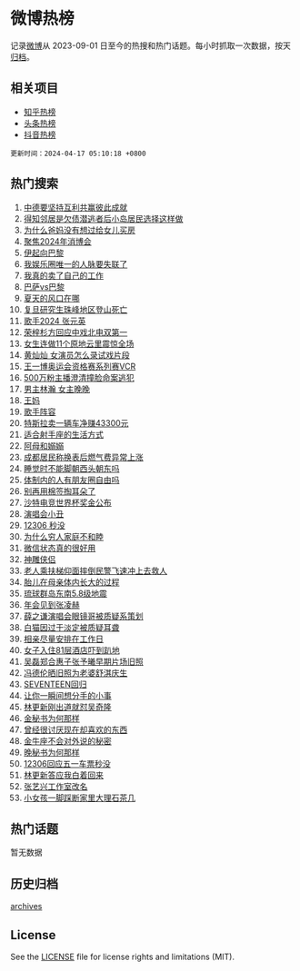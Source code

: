 # 微博热榜

记录[微博](https://www.weibo.com)从 2023-09-01 日至今的热搜和热门话题。每小时抓取一次数据，按天[归档](archives)。

## 相关项目

- [知乎热榜](https://github.com/hotarchive/zhihu)
- [头条热榜](https://github.com/hotarchive/toutiao)
- [抖音热榜](https://github.com/hotarchive/douyin)


`更新时间：2024-04-17 05:10:18 +0800`

## 热门搜索

1. [中德要坚持互利共赢彼此成就](https://m.weibo.cn/search?containerid=100103type%3D1%26t%3D10%26q%3D%23%E4%B8%AD%E5%BE%B7%E8%A6%81%E5%9D%9A%E6%8C%81%E4%BA%92%E5%88%A9%E5%85%B1%E8%B5%A2%E5%BD%BC%E6%AD%A4%E6%88%90%E5%B0%B1%23&stream_entry_id=51&isnewpage=1&extparam=seat%3D1%26pos%3D0%26stream_entry_id%3D51%26c_type%3D51%26dgr%3D0%26cate%3D10103%26q%3D%2523%25E4%25B8%25AD%25E5%25BE%25B7%25E8%25A6%2581%25E5%259D%259A%25E6%258C%2581%25E4%25BA%2592%25E5%2588%25A9%25E5%2585%25B1%25E8%25B5%25A2%25E5%25BD%25BC%25E6%25AD%25A4%25E6%2588%2590%25E5%25B0%25B1%2523%26filter_type%3Drealtimehot%26display_time%3D1713301816%26pre_seqid%3D17133018168490411616)
1. [得知邻居是欠债潜逃者后小岛居民选择这样做](https://m.weibo.cn/search?containerid=100103type%3D1%26t%3D10%26q%3D%23%E5%BE%97%E7%9F%A5%E9%82%BB%E5%B1%85%E6%98%AF%E6%AC%A0%E5%80%BA%E6%BD%9C%E9%80%83%E8%80%85%E5%90%8E%E5%B0%8F%E5%B2%9B%E5%B1%85%E6%B0%91%E9%80%89%E6%8B%A9%E8%BF%99%E6%A0%B7%E5%81%9A%23&stream_entry_id=31&isnewpage=1&extparam=seat%3D1%26stream_entry_id%3D31%26realpos%3D1%26lcate%3D5001%26flag%3D32768%26filter_type%3Drealtimehot%26pos%3D0%26dgr%3D0%26c_type%3D31%26cate%3D5001%26q%3D%2523%25E5%25BE%2597%25E7%259F%25A5%25E9%2582%25BB%25E5%25B1%2585%25E6%2598%25AF%25E6%25AC%25A0%25E5%2580%25BA%25E6%25BD%259C%25E9%2580%2583%25E8%2580%2585%25E5%2590%258E%25E5%25B0%258F%25E5%25B2%259B%25E5%25B1%2585%25E6%25B0%2591%25E9%2580%2589%25E6%258B%25A9%25E8%25BF%2599%25E6%25A0%25B7%25E5%2581%259A%2523%26band_rank%3D1%26display_time%3D1713301816%26pre_seqid%3D17133018168490411616)
1. [为什么爸妈没有想过给女儿买房](https://m.weibo.cn/search?containerid=100103type%3D1%26t%3D10%26q%3D%23%E4%B8%BA%E4%BB%80%E4%B9%88%E7%88%B8%E5%A6%88%E6%B2%A1%E6%9C%89%E6%83%B3%E8%BF%87%E7%BB%99%E5%A5%B3%E5%84%BF%E4%B9%B0%E6%88%BF%23&stream_entry_id=31&isnewpage=1&extparam=seat%3D1%26stream_entry_id%3D31%26realpos%3D2%26lcate%3D5001%26flag%3D2%26filter_type%3Drealtimehot%26pos%3D1%26dgr%3D0%26c_type%3D31%26cate%3D5001%26q%3D%2523%25E4%25B8%25BA%25E4%25BB%2580%25E4%25B9%2588%25E7%2588%25B8%25E5%25A6%2588%25E6%25B2%25A1%25E6%259C%2589%25E6%2583%25B3%25E8%25BF%2587%25E7%25BB%2599%25E5%25A5%25B3%25E5%2584%25BF%25E4%25B9%25B0%25E6%2588%25BF%2523%26band_rank%3D2%26display_time%3D1713301816%26pre_seqid%3D17133018168490411616)
1. [聚焦2024年消博会](https://m.weibo.cn/search?containerid=100103type%3D1%26t%3D10%26q%3D%23%E8%81%9A%E7%84%A62024%E5%B9%B4%E6%B6%88%E5%8D%9A%E4%BC%9A%23&stream_entry_id=31&isnewpage=1&extparam=seat%3D1%26stream_entry_id%3D31%26realpos%3D3%26lcate%3D5001%26flag%3D0%26filter_type%3Drealtimehot%26pos%3D2%26dgr%3D0%26c_type%3D31%26cate%3D5001%26q%3D%2523%25E8%2581%259A%25E7%2584%25A62024%25E5%25B9%25B4%25E6%25B6%2588%25E5%258D%259A%25E4%25BC%259A%2523%26band_rank%3D3%26display_time%3D1713301816%26pre_seqid%3D17133018168490411616)
1. [伊起向巴黎](https://m.weibo.cn/search?containerid=100103type%3D1%26t%3D10%26q%3D%23%E4%BC%8A%E8%B5%B7%E5%90%91%E5%B7%B4%E9%BB%8E%23&stream_entry_id=31&isnewpage=1&extparam=seat%3D1%26stream_entry_id%3D31%26lcate%3D5001%26topic_ad%3D1%26band_rank%3D4%26filter_type%3Drealtimehot%26dgr%3D0%26c_type%3D31%26adid%3D231165%26q%3D%2523%25E4%25BC%258A%25E8%25B5%25B7%25E5%2590%2591%25E5%25B7%25B4%25E9%25BB%258E%2523%26cate%3D5001%26pos%3D3%26is_ad_pos%3D1%26display_time%3D1713301816%26pre_seqid%3D17133018168490411616)
1. [我娱乐圈唯一的人脉要失联了](https://m.weibo.cn/search?containerid=100103type%3D1%26t%3D10%26q%3D%23%E6%88%91%E5%A8%B1%E4%B9%90%E5%9C%88%E5%94%AF%E4%B8%80%E7%9A%84%E4%BA%BA%E8%84%89%E8%A6%81%E5%A4%B1%E8%81%94%E4%BA%86%23&stream_entry_id=31&isnewpage=1&extparam=seat%3D1%26stream_entry_id%3D31%26realpos%3D4%26lcate%3D5001%26flag%3D2%26filter_type%3Drealtimehot%26pos%3D4%26dgr%3D0%26c_type%3D31%26cate%3D5001%26q%3D%2523%25E6%2588%2591%25E5%25A8%25B1%25E4%25B9%2590%25E5%259C%2588%25E5%2594%25AF%25E4%25B8%2580%25E7%259A%2584%25E4%25BA%25BA%25E8%2584%2589%25E8%25A6%2581%25E5%25A4%25B1%25E8%2581%2594%25E4%25BA%2586%2523%26band_rank%3D4%26display_time%3D1713301816%26pre_seqid%3D17133018168490411616)
1. [我真的卖了自己的工作](https://m.weibo.cn/search?containerid=100103type%3D1%26t%3D10%26q%3D%23%E6%88%91%E7%9C%9F%E7%9A%84%E5%8D%96%E4%BA%86%E8%87%AA%E5%B7%B1%E7%9A%84%E5%B7%A5%E4%BD%9C%23&stream_entry_id=31&isnewpage=1&extparam=seat%3D1%26stream_entry_id%3D31%26realpos%3D5%26lcate%3D5001%26flag%3D2%26filter_type%3Drealtimehot%26pos%3D5%26dgr%3D0%26c_type%3D31%26cate%3D5001%26q%3D%2523%25E6%2588%2591%25E7%259C%259F%25E7%259A%2584%25E5%258D%2596%25E4%25BA%2586%25E8%2587%25AA%25E5%25B7%25B1%25E7%259A%2584%25E5%25B7%25A5%25E4%25BD%259C%2523%26band_rank%3D5%26display_time%3D1713301816%26pre_seqid%3D17133018168490411616)
1. [巴萨vs巴黎](https://m.weibo.cn/search?containerid=100103type%3D1%26t%3D10%26q%3D%23%E5%B7%B4%E8%90%A8vs%E5%B7%B4%E9%BB%8E%23&stream_entry_id=31&isnewpage=1&extparam=seat%3D1%26stream_entry_id%3D31%26realpos%3D6%26lcate%3D5001%26flag%3D0%26filter_type%3Drealtimehot%26pos%3D6%26dgr%3D0%26c_type%3D31%26cate%3D5001%26q%3D%2523%25E5%25B7%25B4%25E8%2590%25A8vs%25E5%25B7%25B4%25E9%25BB%258E%2523%26band_rank%3D6%26display_time%3D1713301816%26pre_seqid%3D17133018168490411616)
1. [夏天的风口在哪](https://m.weibo.cn/search?containerid=100103type%3D1%26t%3D10%26q%3D%23%E5%A4%8F%E5%A4%A9%E7%9A%84%E9%A3%8E%E5%8F%A3%E5%9C%A8%E5%93%AA%23&stream_entry_id=31&isnewpage=1&extparam=seat%3D1%26stream_entry_id%3D31%26lcate%3D5001%26topic_ad%3D1%26band_rank%3D7%26filter_type%3Drealtimehot%26dgr%3D0%26c_type%3D31%26adid%3D230660%26q%3D%2523%25E5%25A4%258F%25E5%25A4%25A9%25E7%259A%2584%25E9%25A3%258E%25E5%258F%25A3%25E5%259C%25A8%25E5%2593%25AA%2523%26cate%3D5001%26pos%3D7%26is_ad_pos%3D1%26display_time%3D1713301816%26pre_seqid%3D17133018168490411616)
1. [复旦研究生珠峰地区登山死亡](https://m.weibo.cn/search?containerid=100103type%3D1%26t%3D10%26q%3D%23%E5%A4%8D%E6%97%A6%E7%A0%94%E7%A9%B6%E7%94%9F%E7%8F%A0%E5%B3%B0%E5%9C%B0%E5%8C%BA%E7%99%BB%E5%B1%B1%E6%AD%BB%E4%BA%A1%23&stream_entry_id=31&isnewpage=1&extparam=seat%3D1%26stream_entry_id%3D31%26realpos%3D7%26lcate%3D5001%26flag%3D2%26filter_type%3Drealtimehot%26pos%3D8%26dgr%3D0%26c_type%3D31%26cate%3D5001%26q%3D%2523%25E5%25A4%258D%25E6%2597%25A6%25E7%25A0%2594%25E7%25A9%25B6%25E7%2594%259F%25E7%258F%25A0%25E5%25B3%25B0%25E5%259C%25B0%25E5%258C%25BA%25E7%2599%25BB%25E5%25B1%25B1%25E6%25AD%25BB%25E4%25BA%25A1%2523%26band_rank%3D7%26display_time%3D1713301816%26pre_seqid%3D17133018168490411616)
1. [歌手2024 张元英](https://m.weibo.cn/search?containerid=100103type%3D1%26t%3D10%26q%3D%E6%AD%8C%E6%89%8B2024+%E5%BC%A0%E5%85%83%E8%8B%B1&stream_entry_id=31&isnewpage=1&extparam=seat%3D1%26stream_entry_id%3D31%26realpos%3D8%26lcate%3D5001%26flag%3D2%26filter_type%3Drealtimehot%26pos%3D9%26dgr%3D0%26c_type%3D31%26cate%3D5001%26q%3D%25E6%25AD%258C%25E6%2589%258B2024%2520%25E5%25BC%25A0%25E5%2585%2583%25E8%258B%25B1%26band_rank%3D8%26display_time%3D1713301816%26pre_seqid%3D17133018168490411616)
1. [荣梓杉方回应中戏北电双第一](https://m.weibo.cn/search?containerid=100103type%3D1%26t%3D10%26q%3D%23%E8%8D%A3%E6%A2%93%E6%9D%89%E6%96%B9%E5%9B%9E%E5%BA%94%E4%B8%AD%E6%88%8F%E5%8C%97%E7%94%B5%E5%8F%8C%E7%AC%AC%E4%B8%80%23&stream_entry_id=31&isnewpage=1&extparam=seat%3D1%26stream_entry_id%3D31%26realpos%3D9%26lcate%3D5001%26flag%3D2%26filter_type%3Drealtimehot%26pos%3D10%26dgr%3D0%26c_type%3D31%26cate%3D5001%26q%3D%2523%25E8%258D%25A3%25E6%25A2%2593%25E6%259D%2589%25E6%2596%25B9%25E5%259B%259E%25E5%25BA%2594%25E4%25B8%25AD%25E6%2588%258F%25E5%258C%2597%25E7%2594%25B5%25E5%258F%258C%25E7%25AC%25AC%25E4%25B8%2580%2523%26band_rank%3D9%26display_time%3D1713301816%26pre_seqid%3D17133018168490411616)
1. [女生连做11个原地云里震惊全场](https://m.weibo.cn/search?containerid=100103type%3D1%26t%3D10%26q%3D%23%E5%A5%B3%E7%94%9F%E8%BF%9E%E5%81%9A11%E4%B8%AA%E5%8E%9F%E5%9C%B0%E4%BA%91%E9%87%8C%E9%9C%87%E6%83%8A%E5%85%A8%E5%9C%BA%23&stream_entry_id=31&isnewpage=1&extparam=seat%3D1%26stream_entry_id%3D31%26realpos%3D10%26lcate%3D5001%26flag%3D32768%26filter_type%3Drealtimehot%26pos%3D11%26dgr%3D0%26c_type%3D31%26cate%3D5001%26q%3D%2523%25E5%25A5%25B3%25E7%2594%259F%25E8%25BF%259E%25E5%2581%259A11%25E4%25B8%25AA%25E5%258E%259F%25E5%259C%25B0%25E4%25BA%2591%25E9%2587%258C%25E9%259C%2587%25E6%2583%258A%25E5%2585%25A8%25E5%259C%25BA%2523%26band_rank%3D10%26display_time%3D1713301816%26pre_seqid%3D17133018168490411616)
1. [黄灿灿 女演员怎么录试戏片段](https://m.weibo.cn/search?containerid=100103type%3D1%26t%3D10%26q%3D%E9%BB%84%E7%81%BF%E7%81%BF+%E5%A5%B3%E6%BC%94%E5%91%98%E6%80%8E%E4%B9%88%E5%BD%95%E8%AF%95%E6%88%8F%E7%89%87%E6%AE%B5&stream_entry_id=31&isnewpage=1&extparam=seat%3D1%26stream_entry_id%3D31%26realpos%3D11%26lcate%3D5001%26flag%3D2%26filter_type%3Drealtimehot%26pos%3D12%26dgr%3D0%26c_type%3D31%26cate%3D5001%26q%3D%25E9%25BB%2584%25E7%2581%25BF%25E7%2581%25BF%2520%25E5%25A5%25B3%25E6%25BC%2594%25E5%2591%2598%25E6%2580%258E%25E4%25B9%2588%25E5%25BD%2595%25E8%25AF%2595%25E6%2588%258F%25E7%2589%2587%25E6%25AE%25B5%26band_rank%3D11%26display_time%3D1713301816%26pre_seqid%3D17133018168490411616)
1. [王一博奥运会资格赛系列赛VCR](https://m.weibo.cn/search?containerid=100103type%3D1%26t%3D10%26q%3D%23%E7%8E%8B%E4%B8%80%E5%8D%9A%E5%A5%A5%E8%BF%90%E4%BC%9A%E8%B5%84%E6%A0%BC%E8%B5%9B%E7%B3%BB%E5%88%97%E8%B5%9BVCR%23&stream_entry_id=31&isnewpage=1&extparam=seat%3D1%26stream_entry_id%3D31%26realpos%3D12%26lcate%3D5001%26flag%3D1%26filter_type%3Drealtimehot%26pos%3D13%26dgr%3D0%26c_type%3D31%26cate%3D5001%26q%3D%2523%25E7%258E%258B%25E4%25B8%2580%25E5%258D%259A%25E5%25A5%25A5%25E8%25BF%2590%25E4%25BC%259A%25E8%25B5%2584%25E6%25A0%25BC%25E8%25B5%259B%25E7%25B3%25BB%25E5%2588%2597%25E8%25B5%259BVCR%2523%26band_rank%3D12%26display_time%3D1713301816%26pre_seqid%3D17133018168490411616)
1. [500万粉主播澄清撞脸命案逃犯](https://m.weibo.cn/search?containerid=100103type%3D1%26t%3D10%26q%3D%23500%E4%B8%87%E7%B2%89%E4%B8%BB%E6%92%AD%E6%BE%84%E6%B8%85%E6%92%9E%E8%84%B8%E5%91%BD%E6%A1%88%E9%80%83%E7%8A%AF%23&stream_entry_id=31&isnewpage=1&extparam=seat%3D1%26stream_entry_id%3D31%26realpos%3D13%26lcate%3D5001%26flag%3D0%26filter_type%3Drealtimehot%26pos%3D14%26dgr%3D0%26c_type%3D31%26cate%3D5001%26q%3D%2523500%25E4%25B8%2587%25E7%25B2%2589%25E4%25B8%25BB%25E6%2592%25AD%25E6%25BE%2584%25E6%25B8%2585%25E6%2592%259E%25E8%2584%25B8%25E5%2591%25BD%25E6%25A1%2588%25E9%2580%2583%25E7%258A%25AF%2523%26band_rank%3D13%26display_time%3D1713301816%26pre_seqid%3D17133018168490411616)
1. [男主林瀚 女主晚晚](https://m.weibo.cn/search?containerid=100103type%3D1%26t%3D10%26q%3D%E7%94%B7%E4%B8%BB%E6%9E%97%E7%80%9A+%E5%A5%B3%E4%B8%BB%E6%99%9A%E6%99%9A&stream_entry_id=31&isnewpage=1&extparam=seat%3D1%26stream_entry_id%3D31%26realpos%3D14%26lcate%3D5001%26flag%3D2%26filter_type%3Drealtimehot%26pos%3D15%26dgr%3D0%26c_type%3D31%26cate%3D5001%26q%3D%25E7%2594%25B7%25E4%25B8%25BB%25E6%259E%2597%25E7%2580%259A%2520%25E5%25A5%25B3%25E4%25B8%25BB%25E6%2599%259A%25E6%2599%259A%26band_rank%3D14%26display_time%3D1713301816%26pre_seqid%3D17133018168490411616)
1. [王妈](https://m.weibo.cn/search?containerid=100103type%3D1%26t%3D10%26q%3D%E7%8E%8B%E5%A6%88&stream_entry_id=31&isnewpage=1&extparam=seat%3D1%26stream_entry_id%3D31%26realpos%3D15%26lcate%3D5001%26flag%3D0%26filter_type%3Drealtimehot%26pos%3D16%26dgr%3D0%26c_type%3D31%26cate%3D5001%26q%3D%25E7%258E%258B%25E5%25A6%2588%26band_rank%3D15%26display_time%3D1713301816%26pre_seqid%3D17133018168490411616)
1. [歌手阵容](https://m.weibo.cn/search?containerid=100103type%3D1%26t%3D10%26q%3D%E6%AD%8C%E6%89%8B%E9%98%B5%E5%AE%B9&stream_entry_id=31&isnewpage=1&extparam=seat%3D1%26stream_entry_id%3D31%26realpos%3D16%26lcate%3D5001%26flag%3D0%26filter_type%3Drealtimehot%26pos%3D17%26dgr%3D0%26c_type%3D31%26cate%3D5001%26q%3D%25E6%25AD%258C%25E6%2589%258B%25E9%2598%25B5%25E5%25AE%25B9%26band_rank%3D16%26display_time%3D1713301816%26pre_seqid%3D17133018168490411616)
1. [特斯拉卖一辆车净赚43300元](https://m.weibo.cn/search?containerid=100103type%3D1%26t%3D10%26q%3D%23%E7%89%B9%E6%96%AF%E6%8B%89%E5%8D%96%E4%B8%80%E8%BE%86%E8%BD%A6%E5%87%80%E8%B5%9A43300%E5%85%83%23&stream_entry_id=31&isnewpage=1&extparam=seat%3D1%26stream_entry_id%3D31%26realpos%3D17%26lcate%3D5001%26flag%3D0%26filter_type%3Drealtimehot%26pos%3D18%26dgr%3D0%26c_type%3D31%26cate%3D5001%26q%3D%2523%25E7%2589%25B9%25E6%2596%25AF%25E6%258B%2589%25E5%258D%2596%25E4%25B8%2580%25E8%25BE%2586%25E8%25BD%25A6%25E5%2587%2580%25E8%25B5%259A43300%25E5%2585%2583%2523%26band_rank%3D17%26display_time%3D1713301816%26pre_seqid%3D17133018168490411616)
1. [适合射手座的生活方式](https://m.weibo.cn/search?containerid=100103type%3D1%26t%3D10%26q%3D%23%E9%80%82%E5%90%88%E5%B0%84%E6%89%8B%E5%BA%A7%E7%9A%84%E7%94%9F%E6%B4%BB%E6%96%B9%E5%BC%8F%23&stream_entry_id=31&isnewpage=1&extparam=seat%3D1%26stream_entry_id%3D31%26realpos%3D18%26lcate%3D5001%26flag%3D0%26filter_type%3Drealtimehot%26pos%3D19%26dgr%3D0%26c_type%3D31%26cate%3D5001%26q%3D%2523%25E9%2580%2582%25E5%2590%2588%25E5%25B0%2584%25E6%2589%258B%25E5%25BA%25A7%25E7%259A%2584%25E7%2594%259F%25E6%25B4%25BB%25E6%2596%25B9%25E5%25BC%258F%2523%26band_rank%3D18%26display_time%3D1713301816%26pre_seqid%3D17133018168490411616)
1. [阿母和嫋嫋](https://m.weibo.cn/search?containerid=100103type%3D1%26t%3D10%26q%3D%23%E9%98%BF%E6%AF%8D%E5%92%8C%E5%AB%8B%E5%AB%8B%23&stream_entry_id=31&isnewpage=1&extparam=seat%3D1%26stream_entry_id%3D31%26realpos%3D19%26lcate%3D5001%26flag%3D2%26filter_type%3Drealtimehot%26pos%3D20%26dgr%3D0%26c_type%3D31%26cate%3D5001%26q%3D%2523%25E9%2598%25BF%25E6%25AF%258D%25E5%2592%258C%25E5%25AB%258B%25E5%25AB%258B%2523%26band_rank%3D19%26display_time%3D1713301816%26pre_seqid%3D17133018168490411616)
1. [成都居民称换表后燃气费异常上涨](https://m.weibo.cn/search?containerid=100103type%3D1%26t%3D10%26q%3D%23%E6%88%90%E9%83%BD%E5%B1%85%E6%B0%91%E7%A7%B0%E6%8D%A2%E8%A1%A8%E5%90%8E%E7%87%83%E6%B0%94%E8%B4%B9%E5%BC%82%E5%B8%B8%E4%B8%8A%E6%B6%A8%23&stream_entry_id=31&isnewpage=1&extparam=seat%3D1%26stream_entry_id%3D31%26realpos%3D20%26lcate%3D5001%26flag%3D0%26filter_type%3Drealtimehot%26pos%3D21%26dgr%3D0%26c_type%3D31%26cate%3D5001%26q%3D%2523%25E6%2588%2590%25E9%2583%25BD%25E5%25B1%2585%25E6%25B0%2591%25E7%25A7%25B0%25E6%258D%25A2%25E8%25A1%25A8%25E5%2590%258E%25E7%2587%2583%25E6%25B0%2594%25E8%25B4%25B9%25E5%25BC%2582%25E5%25B8%25B8%25E4%25B8%258A%25E6%25B6%25A8%2523%26band_rank%3D20%26display_time%3D1713301816%26pre_seqid%3D17133018168490411616)
1. [睡觉时不能脚朝西头朝东吗](https://m.weibo.cn/search?containerid=100103type%3D1%26t%3D10%26q%3D%23%E7%9D%A1%E8%A7%89%E6%97%B6%E4%B8%8D%E8%83%BD%E8%84%9A%E6%9C%9D%E8%A5%BF%E5%A4%B4%E6%9C%9D%E4%B8%9C%E5%90%97%23&stream_entry_id=31&isnewpage=1&extparam=seat%3D1%26stream_entry_id%3D31%26realpos%3D21%26lcate%3D5001%26flag%3D1%26filter_type%3Drealtimehot%26pos%3D22%26dgr%3D0%26c_type%3D31%26cate%3D5001%26q%3D%2523%25E7%259D%25A1%25E8%25A7%2589%25E6%2597%25B6%25E4%25B8%258D%25E8%2583%25BD%25E8%2584%259A%25E6%259C%259D%25E8%25A5%25BF%25E5%25A4%25B4%25E6%259C%259D%25E4%25B8%259C%25E5%2590%2597%2523%26band_rank%3D21%26display_time%3D1713301816%26pre_seqid%3D17133018168490411616)
1. [体制内的人有朋友圈自由吗](https://m.weibo.cn/search?containerid=100103type%3D1%26t%3D10%26q%3D%23%E4%BD%93%E5%88%B6%E5%86%85%E7%9A%84%E4%BA%BA%E6%9C%89%E6%9C%8B%E5%8F%8B%E5%9C%88%E8%87%AA%E7%94%B1%E5%90%97%23&stream_entry_id=31&isnewpage=1&extparam=seat%3D1%26stream_entry_id%3D31%26realpos%3D22%26lcate%3D5001%26flag%3D0%26filter_type%3Drealtimehot%26pos%3D23%26dgr%3D0%26c_type%3D31%26cate%3D5001%26q%3D%2523%25E4%25BD%2593%25E5%2588%25B6%25E5%2586%2585%25E7%259A%2584%25E4%25BA%25BA%25E6%259C%2589%25E6%259C%258B%25E5%258F%258B%25E5%259C%2588%25E8%2587%25AA%25E7%2594%25B1%25E5%2590%2597%2523%26band_rank%3D22%26display_time%3D1713301816%26pre_seqid%3D17133018168490411616)
1. [别再用棉签掏耳朵了](https://m.weibo.cn/search?containerid=100103type%3D1%26t%3D10%26q%3D%E5%88%AB%E5%86%8D%E7%94%A8%E6%A3%89%E7%AD%BE%E6%8E%8F%E8%80%B3%E6%9C%B5%E4%BA%86&stream_entry_id=31&isnewpage=1&extparam=seat%3D1%26stream_entry_id%3D31%26realpos%3D23%26lcate%3D5001%26flag%3D0%26filter_type%3Drealtimehot%26pos%3D24%26dgr%3D0%26c_type%3D31%26cate%3D5001%26q%3D%25E5%2588%25AB%25E5%2586%258D%25E7%2594%25A8%25E6%25A3%2589%25E7%25AD%25BE%25E6%258E%258F%25E8%2580%25B3%25E6%259C%25B5%25E4%25BA%2586%26band_rank%3D23%26display_time%3D1713301816%26pre_seqid%3D17133018168490411616)
1. [沙特电竞世界杯奖金公布](https://m.weibo.cn/search?containerid=100103type%3D1%26t%3D10%26q%3D%23%E6%B2%99%E7%89%B9%E7%94%B5%E7%AB%9E%E4%B8%96%E7%95%8C%E6%9D%AF%E5%A5%96%E9%87%91%E5%85%AC%E5%B8%83%23&stream_entry_id=31&isnewpage=1&extparam=seat%3D1%26stream_entry_id%3D31%26realpos%3D24%26lcate%3D5001%26flag%3D0%26filter_type%3Drealtimehot%26pos%3D25%26dgr%3D0%26c_type%3D31%26cate%3D5001%26q%3D%2523%25E6%25B2%2599%25E7%2589%25B9%25E7%2594%25B5%25E7%25AB%259E%25E4%25B8%2596%25E7%2595%258C%25E6%259D%25AF%25E5%25A5%2596%25E9%2587%2591%25E5%2585%25AC%25E5%25B8%2583%2523%26band_rank%3D24%26display_time%3D1713301816%26pre_seqid%3D17133018168490411616)
1. [演唱会小丑](https://m.weibo.cn/search?containerid=100103type%3D1%26t%3D10%26q%3D%E6%BC%94%E5%94%B1%E4%BC%9A%E5%B0%8F%E4%B8%91&stream_entry_id=31&isnewpage=1&extparam=seat%3D1%26stream_entry_id%3D31%26realpos%3D25%26lcate%3D5001%26flag%3D0%26filter_type%3Drealtimehot%26pos%3D26%26dgr%3D0%26c_type%3D31%26cate%3D5001%26q%3D%25E6%25BC%2594%25E5%2594%25B1%25E4%25BC%259A%25E5%25B0%258F%25E4%25B8%2591%26band_rank%3D25%26display_time%3D1713301816%26pre_seqid%3D17133018168490411616)
1. [12306 秒没](https://m.weibo.cn/search?containerid=100103type%3D1%26t%3D10%26q%3D12306+%E7%A7%92%E6%B2%A1&stream_entry_id=31&isnewpage=1&extparam=seat%3D1%26stream_entry_id%3D31%26realpos%3D26%26lcate%3D5001%26flag%3D0%26filter_type%3Drealtimehot%26pos%3D27%26dgr%3D0%26c_type%3D31%26cate%3D5001%26q%3D12306%2520%25E7%25A7%2592%25E6%25B2%25A1%26band_rank%3D26%26display_time%3D1713301816%26pre_seqid%3D17133018168490411616)
1. [为什么穷人家庭不和睦](https://m.weibo.cn/search?containerid=100103type%3D1%26t%3D10%26q%3D%23%E4%B8%BA%E4%BB%80%E4%B9%88%E7%A9%B7%E4%BA%BA%E5%AE%B6%E5%BA%AD%E4%B8%8D%E5%92%8C%E7%9D%A6%23&stream_entry_id=31&isnewpage=1&extparam=seat%3D1%26stream_entry_id%3D31%26realpos%3D27%26lcate%3D5001%26flag%3D0%26filter_type%3Drealtimehot%26pos%3D28%26dgr%3D0%26c_type%3D31%26cate%3D5001%26q%3D%2523%25E4%25B8%25BA%25E4%25BB%2580%25E4%25B9%2588%25E7%25A9%25B7%25E4%25BA%25BA%25E5%25AE%25B6%25E5%25BA%25AD%25E4%25B8%258D%25E5%2592%258C%25E7%259D%25A6%2523%26band_rank%3D27%26display_time%3D1713301816%26pre_seqid%3D17133018168490411616)
1. [微信状态真的很好用](https://m.weibo.cn/search?containerid=100103type%3D1%26t%3D10%26q%3D%23%E5%BE%AE%E4%BF%A1%E7%8A%B6%E6%80%81%E7%9C%9F%E7%9A%84%E5%BE%88%E5%A5%BD%E7%94%A8%23&stream_entry_id=31&isnewpage=1&extparam=seat%3D1%26stream_entry_id%3D31%26realpos%3D28%26lcate%3D5001%26flag%3D0%26filter_type%3Drealtimehot%26pos%3D29%26dgr%3D0%26c_type%3D31%26cate%3D5001%26q%3D%2523%25E5%25BE%25AE%25E4%25BF%25A1%25E7%258A%25B6%25E6%2580%2581%25E7%259C%259F%25E7%259A%2584%25E5%25BE%2588%25E5%25A5%25BD%25E7%2594%25A8%2523%26band_rank%3D28%26display_time%3D1713301816%26pre_seqid%3D17133018168490411616)
1. [神雕侠侣](https://m.weibo.cn/search?containerid=100103type%3D1%26t%3D10%26q%3D%E7%A5%9E%E9%9B%95%E4%BE%A0%E4%BE%A3&stream_entry_id=31&isnewpage=1&extparam=seat%3D1%26stream_entry_id%3D31%26realpos%3D29%26lcate%3D5001%26flag%3D0%26filter_type%3Drealtimehot%26pos%3D30%26dgr%3D0%26c_type%3D31%26cate%3D5001%26q%3D%25E7%25A5%259E%25E9%259B%2595%25E4%25BE%25A0%25E4%25BE%25A3%26band_rank%3D29%26display_time%3D1713301816%26pre_seqid%3D17133018168490411616)
1. [老人乘扶梯仰面摔倒民警飞速冲上去救人](https://m.weibo.cn/search?containerid=100103type%3D1%26t%3D10%26q%3D%23%E8%80%81%E4%BA%BA%E4%B9%98%E6%89%B6%E6%A2%AF%E4%BB%B0%E9%9D%A2%E6%91%94%E5%80%92%E6%B0%91%E8%AD%A6%E9%A3%9E%E9%80%9F%E5%86%B2%E4%B8%8A%E5%8E%BB%E6%95%91%E4%BA%BA%23&stream_entry_id=31&isnewpage=1&extparam=seat%3D1%26stream_entry_id%3D31%26realpos%3D30%26lcate%3D5001%26flag%3D32768%26filter_type%3Drealtimehot%26pos%3D31%26dgr%3D0%26c_type%3D31%26cate%3D5001%26q%3D%2523%25E8%2580%2581%25E4%25BA%25BA%25E4%25B9%2598%25E6%2589%25B6%25E6%25A2%25AF%25E4%25BB%25B0%25E9%259D%25A2%25E6%2591%2594%25E5%2580%2592%25E6%25B0%2591%25E8%25AD%25A6%25E9%25A3%259E%25E9%2580%259F%25E5%2586%25B2%25E4%25B8%258A%25E5%258E%25BB%25E6%2595%2591%25E4%25BA%25BA%2523%26band_rank%3D30%26display_time%3D1713301816%26pre_seqid%3D17133018168490411616)
1. [胎儿在母亲体内长大的过程](https://m.weibo.cn/search?containerid=100103type%3D1%26t%3D10%26q%3D%E8%83%8E%E5%84%BF%E5%9C%A8%E6%AF%8D%E4%BA%B2%E4%BD%93%E5%86%85%E9%95%BF%E5%A4%A7%E7%9A%84%E8%BF%87%E7%A8%8B&stream_entry_id=31&isnewpage=1&extparam=seat%3D1%26stream_entry_id%3D31%26realpos%3D31%26lcate%3D5001%26flag%3D1%26filter_type%3Drealtimehot%26pos%3D32%26dgr%3D0%26c_type%3D31%26cate%3D5001%26q%3D%25E8%2583%258E%25E5%2584%25BF%25E5%259C%25A8%25E6%25AF%258D%25E4%25BA%25B2%25E4%25BD%2593%25E5%2586%2585%25E9%2595%25BF%25E5%25A4%25A7%25E7%259A%2584%25E8%25BF%2587%25E7%25A8%258B%26band_rank%3D31%26display_time%3D1713301816%26pre_seqid%3D17133018168490411616)
1. [琉球群岛东南5.8级地震](https://m.weibo.cn/search?containerid=100103type%3D1%26t%3D10%26q%3D%23%E7%90%89%E7%90%83%E7%BE%A4%E5%B2%9B%E4%B8%9C%E5%8D%975.8%E7%BA%A7%E5%9C%B0%E9%9C%87%23&stream_entry_id=31&isnewpage=1&extparam=seat%3D1%26stream_entry_id%3D31%26realpos%3D32%26lcate%3D5001%26flag%3D0%26filter_type%3Drealtimehot%26pos%3D33%26dgr%3D0%26c_type%3D31%26cate%3D5001%26q%3D%2523%25E7%2590%2589%25E7%2590%2583%25E7%25BE%25A4%25E5%25B2%259B%25E4%25B8%259C%25E5%258D%25975.8%25E7%25BA%25A7%25E5%259C%25B0%25E9%259C%2587%2523%26band_rank%3D32%26display_time%3D1713301816%26pre_seqid%3D17133018168490411616)
1. [年会见到张凌赫](https://m.weibo.cn/search?containerid=100103type%3D1%26t%3D10%26q%3D%E5%B9%B4%E4%BC%9A%E8%A7%81%E5%88%B0%E5%BC%A0%E5%87%8C%E8%B5%AB&stream_entry_id=31&isnewpage=1&extparam=seat%3D1%26stream_entry_id%3D31%26realpos%3D33%26lcate%3D5001%26flag%3D0%26filter_type%3Drealtimehot%26pos%3D34%26dgr%3D0%26c_type%3D31%26cate%3D5001%26q%3D%25E5%25B9%25B4%25E4%25BC%259A%25E8%25A7%2581%25E5%2588%25B0%25E5%25BC%25A0%25E5%2587%258C%25E8%25B5%25AB%26band_rank%3D33%26display_time%3D1713301816%26pre_seqid%3D17133018168490411616)
1. [薛之谦演唱会眼镜哥被质疑系策划](https://m.weibo.cn/search?containerid=100103type%3D1%26t%3D10%26q%3D%23%E8%96%9B%E4%B9%8B%E8%B0%A6%E6%BC%94%E5%94%B1%E4%BC%9A%E7%9C%BC%E9%95%9C%E5%93%A5%E8%A2%AB%E8%B4%A8%E7%96%91%E7%B3%BB%E7%AD%96%E5%88%92%23&stream_entry_id=31&isnewpage=1&extparam=seat%3D1%26stream_entry_id%3D31%26realpos%3D34%26lcate%3D5001%26flag%3D0%26filter_type%3Drealtimehot%26pos%3D35%26dgr%3D0%26c_type%3D31%26cate%3D5001%26q%3D%2523%25E8%2596%259B%25E4%25B9%258B%25E8%25B0%25A6%25E6%25BC%2594%25E5%2594%25B1%25E4%25BC%259A%25E7%259C%25BC%25E9%2595%259C%25E5%2593%25A5%25E8%25A2%25AB%25E8%25B4%25A8%25E7%2596%2591%25E7%25B3%25BB%25E7%25AD%2596%25E5%2588%2592%2523%26band_rank%3D34%26display_time%3D1713301816%26pre_seqid%3D17133018168490411616)
1. [白猫因过于淡定被质疑耳聋](https://m.weibo.cn/search?containerid=100103type%3D1%26t%3D10%26q%3D%E7%99%BD%E7%8C%AB%E5%9B%A0%E8%BF%87%E4%BA%8E%E6%B7%A1%E5%AE%9A%E8%A2%AB%E8%B4%A8%E7%96%91%E8%80%B3%E8%81%8B&stream_entry_id=31&isnewpage=1&extparam=seat%3D1%26stream_entry_id%3D31%26realpos%3D35%26lcate%3D5001%26flag%3D0%26filter_type%3Drealtimehot%26pos%3D36%26dgr%3D0%26c_type%3D31%26cate%3D5001%26q%3D%25E7%2599%25BD%25E7%258C%25AB%25E5%259B%25A0%25E8%25BF%2587%25E4%25BA%258E%25E6%25B7%25A1%25E5%25AE%259A%25E8%25A2%25AB%25E8%25B4%25A8%25E7%2596%2591%25E8%2580%25B3%25E8%2581%258B%26band_rank%3D35%26display_time%3D1713301816%26pre_seqid%3D17133018168490411616)
1. [相亲尽量安排在工作日](https://m.weibo.cn/search?containerid=100103type%3D1%26t%3D10%26q%3D%23%E7%9B%B8%E4%BA%B2%E5%B0%BD%E9%87%8F%E5%AE%89%E6%8E%92%E5%9C%A8%E5%B7%A5%E4%BD%9C%E6%97%A5%23&stream_entry_id=31&isnewpage=1&extparam=seat%3D1%26stream_entry_id%3D31%26realpos%3D36%26lcate%3D5001%26flag%3D1%26filter_type%3Drealtimehot%26pos%3D37%26dgr%3D0%26c_type%3D31%26cate%3D5001%26q%3D%2523%25E7%259B%25B8%25E4%25BA%25B2%25E5%25B0%25BD%25E9%2587%258F%25E5%25AE%2589%25E6%258E%2592%25E5%259C%25A8%25E5%25B7%25A5%25E4%25BD%259C%25E6%2597%25A5%2523%26band_rank%3D36%26display_time%3D1713301816%26pre_seqid%3D17133018168490411616)
1. [女子入住81层酒店吓到趴地](https://m.weibo.cn/search?containerid=100103type%3D1%26t%3D10%26q%3D%23%E5%A5%B3%E5%AD%90%E5%85%A5%E4%BD%8F81%E5%B1%82%E9%85%92%E5%BA%97%E5%90%93%E5%88%B0%E8%B6%B4%E5%9C%B0%23&stream_entry_id=31&isnewpage=1&extparam=seat%3D1%26stream_entry_id%3D31%26realpos%3D37%26lcate%3D5001%26flag%3D0%26filter_type%3Drealtimehot%26pos%3D38%26dgr%3D0%26c_type%3D31%26cate%3D5001%26q%3D%2523%25E5%25A5%25B3%25E5%25AD%2590%25E5%2585%25A5%25E4%25BD%258F81%25E5%25B1%2582%25E9%2585%2592%25E5%25BA%2597%25E5%2590%2593%25E5%2588%25B0%25E8%25B6%25B4%25E5%259C%25B0%2523%26band_rank%3D37%26display_time%3D1713301816%26pre_seqid%3D17133018168490411616)
1. [吴磊郑合惠子张予曦早期片场旧照](https://m.weibo.cn/search?containerid=100103type%3D1%26t%3D10%26q%3D%23%E5%90%B4%E7%A3%8A%E9%83%91%E5%90%88%E6%83%A0%E5%AD%90%E5%BC%A0%E4%BA%88%E6%9B%A6%E6%97%A9%E6%9C%9F%E7%89%87%E5%9C%BA%E6%97%A7%E7%85%A7%23&stream_entry_id=31&isnewpage=1&extparam=seat%3D1%26stream_entry_id%3D31%26realpos%3D38%26lcate%3D5001%26flag%3D0%26filter_type%3Drealtimehot%26pos%3D39%26dgr%3D0%26c_type%3D31%26cate%3D5001%26q%3D%2523%25E5%2590%25B4%25E7%25A3%258A%25E9%2583%2591%25E5%2590%2588%25E6%2583%25A0%25E5%25AD%2590%25E5%25BC%25A0%25E4%25BA%2588%25E6%259B%25A6%25E6%2597%25A9%25E6%259C%259F%25E7%2589%2587%25E5%259C%25BA%25E6%2597%25A7%25E7%2585%25A7%2523%26band_rank%3D38%26display_time%3D1713301816%26pre_seqid%3D17133018168490411616)
1. [冯德伦晒旧照为老婆舒淇庆生](https://m.weibo.cn/search?containerid=100103type%3D1%26t%3D10%26q%3D%23%E5%86%AF%E5%BE%B7%E4%BC%A6%E6%99%92%E6%97%A7%E7%85%A7%E4%B8%BA%E8%80%81%E5%A9%86%E8%88%92%E6%B7%87%E5%BA%86%E7%94%9F%23&stream_entry_id=31&isnewpage=1&extparam=seat%3D1%26stream_entry_id%3D31%26realpos%3D39%26lcate%3D5001%26flag%3D0%26filter_type%3Drealtimehot%26pos%3D40%26dgr%3D0%26c_type%3D31%26cate%3D5001%26q%3D%2523%25E5%2586%25AF%25E5%25BE%25B7%25E4%25BC%25A6%25E6%2599%2592%25E6%2597%25A7%25E7%2585%25A7%25E4%25B8%25BA%25E8%2580%2581%25E5%25A9%2586%25E8%2588%2592%25E6%25B7%2587%25E5%25BA%2586%25E7%2594%259F%2523%26band_rank%3D39%26display_time%3D1713301816%26pre_seqid%3D17133018168490411616)
1. [SEVENTEEN回归](https://m.weibo.cn/search?containerid=100103type%3D1%26t%3D10%26q%3DSEVENTEEN%E5%9B%9E%E5%BD%92&stream_entry_id=31&isnewpage=1&extparam=seat%3D1%26stream_entry_id%3D31%26realpos%3D40%26lcate%3D5001%26flag%3D0%26filter_type%3Drealtimehot%26pos%3D41%26dgr%3D0%26c_type%3D31%26cate%3D5001%26q%3DSEVENTEEN%25E5%259B%259E%25E5%25BD%2592%26band_rank%3D40%26display_time%3D1713301816%26pre_seqid%3D17133018168490411616)
1. [让你一瞬间想分手的小事](https://m.weibo.cn/search?containerid=100103type%3D1%26t%3D10%26q%3D%E8%AE%A9%E4%BD%A0%E4%B8%80%E7%9E%AC%E9%97%B4%E6%83%B3%E5%88%86%E6%89%8B%E7%9A%84%E5%B0%8F%E4%BA%8B&stream_entry_id=31&isnewpage=1&extparam=seat%3D1%26stream_entry_id%3D31%26realpos%3D41%26lcate%3D5001%26flag%3D0%26filter_type%3Drealtimehot%26pos%3D42%26dgr%3D0%26c_type%3D31%26cate%3D5001%26q%3D%25E8%25AE%25A9%25E4%25BD%25A0%25E4%25B8%2580%25E7%259E%25AC%25E9%2597%25B4%25E6%2583%25B3%25E5%2588%2586%25E6%2589%258B%25E7%259A%2584%25E5%25B0%258F%25E4%25BA%258B%26band_rank%3D41%26display_time%3D1713301816%26pre_seqid%3D17133018168490411616)
1. [林更新刚出道就怼吴奇隆](https://m.weibo.cn/search?containerid=100103type%3D1%26t%3D10%26q%3D%23%E6%9E%97%E6%9B%B4%E6%96%B0%E5%88%9A%E5%87%BA%E9%81%93%E5%B0%B1%E6%80%BC%E5%90%B4%E5%A5%87%E9%9A%86%23&stream_entry_id=31&isnewpage=1&extparam=seat%3D1%26stream_entry_id%3D31%26realpos%3D42%26lcate%3D5001%26flag%3D0%26filter_type%3Drealtimehot%26pos%3D43%26dgr%3D0%26c_type%3D31%26cate%3D5001%26q%3D%2523%25E6%259E%2597%25E6%259B%25B4%25E6%2596%25B0%25E5%2588%259A%25E5%2587%25BA%25E9%2581%2593%25E5%25B0%25B1%25E6%2580%25BC%25E5%2590%25B4%25E5%25A5%2587%25E9%259A%2586%2523%26band_rank%3D42%26display_time%3D1713301816%26pre_seqid%3D17133018168490411616)
1. [金秘书为何那样](https://m.weibo.cn/search?containerid=100103type%3D1%26t%3D10%26q%3D%E9%87%91%E7%A7%98%E4%B9%A6%E4%B8%BA%E4%BD%95%E9%82%A3%E6%A0%B7&stream_entry_id=31&isnewpage=1&extparam=seat%3D1%26stream_entry_id%3D31%26realpos%3D43%26lcate%3D5001%26flag%3D0%26filter_type%3Drealtimehot%26pos%3D44%26dgr%3D0%26c_type%3D31%26cate%3D5001%26q%3D%25E9%2587%2591%25E7%25A7%2598%25E4%25B9%25A6%25E4%25B8%25BA%25E4%25BD%2595%25E9%2582%25A3%25E6%25A0%25B7%26band_rank%3D43%26display_time%3D1713301816%26pre_seqid%3D17133018168490411616)
1. [曾经很讨厌现在却喜欢的东西](https://m.weibo.cn/search?containerid=100103type%3D1%26t%3D10%26q%3D%23%E6%9B%BE%E7%BB%8F%E5%BE%88%E8%AE%A8%E5%8E%8C%E7%8E%B0%E5%9C%A8%E5%8D%B4%E5%96%9C%E6%AC%A2%E7%9A%84%E4%B8%9C%E8%A5%BF%23&stream_entry_id=31&isnewpage=1&extparam=seat%3D1%26stream_entry_id%3D31%26realpos%3D44%26lcate%3D5001%26flag%3D0%26filter_type%3Drealtimehot%26pos%3D45%26dgr%3D0%26c_type%3D31%26cate%3D5001%26q%3D%2523%25E6%259B%25BE%25E7%25BB%258F%25E5%25BE%2588%25E8%25AE%25A8%25E5%258E%258C%25E7%258E%25B0%25E5%259C%25A8%25E5%258D%25B4%25E5%2596%259C%25E6%25AC%25A2%25E7%259A%2584%25E4%25B8%259C%25E8%25A5%25BF%2523%26band_rank%3D44%26display_time%3D1713301816%26pre_seqid%3D17133018168490411616)
1. [金牛座不会对外说的秘密](https://m.weibo.cn/search?containerid=100103type%3D1%26t%3D10%26q%3D%23%E9%87%91%E7%89%9B%E5%BA%A7%E4%B8%8D%E4%BC%9A%E5%AF%B9%E5%A4%96%E8%AF%B4%E7%9A%84%E7%A7%98%E5%AF%86%23&stream_entry_id=31&isnewpage=1&extparam=seat%3D1%26stream_entry_id%3D31%26realpos%3D45%26lcate%3D5001%26flag%3D0%26filter_type%3Drealtimehot%26pos%3D46%26dgr%3D0%26c_type%3D31%26cate%3D5001%26q%3D%2523%25E9%2587%2591%25E7%2589%259B%25E5%25BA%25A7%25E4%25B8%258D%25E4%25BC%259A%25E5%25AF%25B9%25E5%25A4%2596%25E8%25AF%25B4%25E7%259A%2584%25E7%25A7%2598%25E5%25AF%2586%2523%26band_rank%3D45%26display_time%3D1713301816%26pre_seqid%3D17133018168490411616)
1. [晚秘书为何那样](https://m.weibo.cn/search?containerid=100103type%3D1%26t%3D10%26q%3D%23%E6%99%9A%E7%A7%98%E4%B9%A6%E4%B8%BA%E4%BD%95%E9%82%A3%E6%A0%B7%23&stream_entry_id=31&isnewpage=1&extparam=seat%3D1%26stream_entry_id%3D31%26realpos%3D46%26lcate%3D5001%26flag%3D0%26filter_type%3Drealtimehot%26pos%3D47%26dgr%3D0%26c_type%3D31%26cate%3D5001%26q%3D%2523%25E6%2599%259A%25E7%25A7%2598%25E4%25B9%25A6%25E4%25B8%25BA%25E4%25BD%2595%25E9%2582%25A3%25E6%25A0%25B7%2523%26band_rank%3D46%26display_time%3D1713301816%26pre_seqid%3D17133018168490411616)
1. [12306回应五一车票秒没](https://m.weibo.cn/search?containerid=100103type%3D1%26t%3D10%26q%3D%2312306%E5%9B%9E%E5%BA%94%E4%BA%94%E4%B8%80%E8%BD%A6%E7%A5%A8%E7%A7%92%E6%B2%A1%23&stream_entry_id=31&isnewpage=1&extparam=seat%3D1%26stream_entry_id%3D31%26realpos%3D47%26lcate%3D5001%26flag%3D0%26filter_type%3Drealtimehot%26pos%3D48%26dgr%3D0%26c_type%3D31%26cate%3D5001%26q%3D%252312306%25E5%259B%259E%25E5%25BA%2594%25E4%25BA%2594%25E4%25B8%2580%25E8%25BD%25A6%25E7%25A5%25A8%25E7%25A7%2592%25E6%25B2%25A1%2523%26band_rank%3D47%26display_time%3D1713301816%26pre_seqid%3D17133018168490411616)
1. [林更新答应我白着回来](https://m.weibo.cn/search?containerid=100103type%3D1%26t%3D10%26q%3D%23%E6%9E%97%E6%9B%B4%E6%96%B0%E7%AD%94%E5%BA%94%E6%88%91%E7%99%BD%E7%9D%80%E5%9B%9E%E6%9D%A5%23&stream_entry_id=31&isnewpage=1&extparam=seat%3D1%26stream_entry_id%3D31%26realpos%3D48%26lcate%3D5001%26flag%3D0%26filter_type%3Drealtimehot%26pos%3D49%26dgr%3D0%26c_type%3D31%26cate%3D5001%26q%3D%2523%25E6%259E%2597%25E6%259B%25B4%25E6%2596%25B0%25E7%25AD%2594%25E5%25BA%2594%25E6%2588%2591%25E7%2599%25BD%25E7%259D%2580%25E5%259B%259E%25E6%259D%25A5%2523%26band_rank%3D48%26display_time%3D1713301816%26pre_seqid%3D17133018168490411616)
1. [张艺兴工作室改名](https://m.weibo.cn/search?containerid=100103type%3D1%26t%3D10%26q%3D%E5%BC%A0%E8%89%BA%E5%85%B4%E5%B7%A5%E4%BD%9C%E5%AE%A4%E6%94%B9%E5%90%8D&stream_entry_id=31&isnewpage=1&extparam=seat%3D1%26stream_entry_id%3D31%26realpos%3D49%26lcate%3D5001%26flag%3D0%26filter_type%3Drealtimehot%26pos%3D50%26dgr%3D0%26c_type%3D31%26cate%3D5001%26q%3D%25E5%25BC%25A0%25E8%2589%25BA%25E5%2585%25B4%25E5%25B7%25A5%25E4%25BD%259C%25E5%25AE%25A4%25E6%2594%25B9%25E5%2590%258D%26band_rank%3D49%26display_time%3D1713301816%26pre_seqid%3D17133018168490411616)
1. [小女孩一脚踩断家里大理石茶几](https://m.weibo.cn/search?containerid=100103type%3D1%26t%3D10%26q%3D%23%E5%B0%8F%E5%A5%B3%E5%AD%A9%E4%B8%80%E8%84%9A%E8%B8%A9%E6%96%AD%E5%AE%B6%E9%87%8C%E5%A4%A7%E7%90%86%E7%9F%B3%E8%8C%B6%E5%87%A0%23&stream_entry_id=31&isnewpage=1&extparam=seat%3D1%26stream_entry_id%3D31%26realpos%3D50%26lcate%3D5001%26flag%3D1%26filter_type%3Drealtimehot%26pos%3D51%26dgr%3D0%26c_type%3D31%26cate%3D5001%26q%3D%2523%25E5%25B0%258F%25E5%25A5%25B3%25E5%25AD%25A9%25E4%25B8%2580%25E8%2584%259A%25E8%25B8%25A9%25E6%2596%25AD%25E5%25AE%25B6%25E9%2587%258C%25E5%25A4%25A7%25E7%2590%2586%25E7%259F%25B3%25E8%258C%25B6%25E5%2587%25A0%2523%26band_rank%3D50%26display_time%3D1713301816%26pre_seqid%3D17133018168490411616)

## 热门话题

暂无数据

## 历史归档

[archives](archives)

## License

See the [LICENSE](LICENSE) file for license rights and limitations (MIT).
